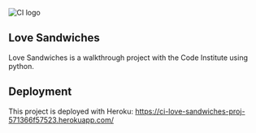![CI logo](https://codeinstitute.s3.amazonaws.com/fullstack/ci_logo_small.png)

## Love Sandwiches

Love Sandwiches is a walkthrough project with the Code Institute using python.

## Deployment

This project is deployed with Heroku:
https://ci-love-sandwiches-proj-571366f57523.herokuapp.com/

